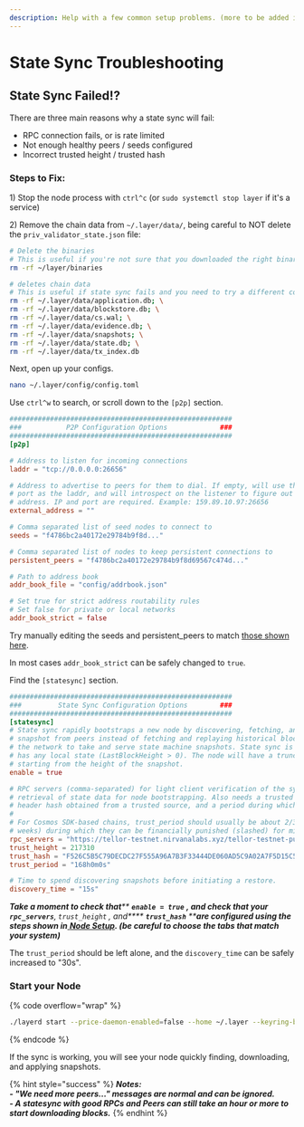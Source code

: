 ```yaml
---
description: Help with a few common setup problems. (more to be added in this section soon)
---
```


# State Sync Troubleshooting

## State Sync Failed!?

There are three main reasons why a state sync will fail:

* RPC connection fails, or is rate limited
* Not enough healthy peers / seeds configured
* Incorrect trusted height / trusted hash

### Steps to Fix:

1\) Stop the node process with `ctrl^c` (or `sudo systemctl stop layer` if it's a service)

2\) Remove the chain data from `~/.layer/data/`, being careful to NOT delete the `priv_validator_state.json` file:

```sh
# Delete the binaries
# This is useful if you're not sure that you downloaded the right binaries:
rm -rf ~/layer/binaries

# deletes chain data
# This is useful if state sync fails and you need to try a different config
rm -rf ~/.layer/data/application.db; \
rm -rf ~/.layer/data/blockstore.db; \
rm -rf ~/.layer/data/cs.wal; \
rm -rf ~/.layer/data/evidence.db; \
rm -rf ~/.layer/data/snapshots; \
rm -rf ~/.layer/data/state.db; \
rm -rf ~/.layer/data/tx_index.db
```

Next, open up your configs.

```sh
nano ~/.layer/config/config.toml
```

Use `ctrl^w` to search, or scroll down to the `[p2p]` section.

```toml
#######################################################
###           P2P Configuration Options             ###
#######################################################
[p2p]

# Address to listen for incoming connections
laddr = "tcp://0.0.0.0:26656"

# Address to advertise to peers for them to dial. If empty, will use the same
# port as the laddr, and will introspect on the listener to figure out the
# address. IP and port are required. Example: 159.89.10.97:26656
external_address = ""

# Comma separated list of seed nodes to connect to
seeds = "f4786bc2a40172e29784b9f8d..."

# Comma separated list of nodes to keep persistent connections to
persistent_peers = "f4786bc2a40172e29784b9f8d69567c474d..."

# Path to address book
addr_book_file = "config/addrbook.json"

# Set true for strict address routability rules
# Set false for private or local networks
addr_book_strict = false

```

Try manually editing the seeds and persistent\_peers to match [those shown here](peers-list-and-public-rpcs.md).

In most cases `addr_book_strict` can be safely changed to `true`.&#x20;

Find the `[statesync]` section.

```toml
#######################################################
###         State Sync Configuration Options        ###
#######################################################
[statesync]
# State sync rapidly bootstraps a new node by discovering, fetching, and restoring a state machine
# snapshot from peers instead of fetching and replaying historical blocks. Requires some peers in
# the network to take and serve state machine snapshots. State sync is not attempted if the node
# has any local state (LastBlockHeight > 0). The node will have a truncated block history,
# starting from the height of the snapshot.
enable = true

# RPC servers (comma-separated) for light client verification of the synced state machine and
# retrieval of state data for node bootstrapping. Also needs a trusted height and corresponding
# header hash obtained from a trusted source, and a period during which validators can be trusted.
#
# For Cosmos SDK-based chains, trust_period should usually be about 2/3 of the unbonding time (~2
# weeks) during which they can be financially punished (slashed) for misbehavior.
rpc_servers = "https://tellor-testnet.nirvanalabs.xyz/tellor-testnet-public/,https://node-palmito.tellorlayer.com/rpc/"
trust_height = 217310
trust_hash = "F526C5B5C79DECDC27F555A96A7B3F33444DE060AD5C9A02A7F5D15C5DBE85"
trust_period = "168h0m0s"

# Time to spend discovering snapshots before initiating a restore.
discovery_time = "15s"
```

_**Take a moment to check that****&#x20;****`enable = true`****&#x20;****, and check that your****&#x20;****`rpc_servers`****,****&#x20;****`trust_height`****&#x20;****, and****&#x20;****`trust_hash`****&#x20;****are configured using the steps shown in**_[ _**Node Setup**_](./)_**. (be careful to choose the tabs that match your system)**_

The `trust_period` should be left alone, and the `discovery_time` can be safely increased to "30s".

### Start your Node

{% code overflow="wrap" %}
```sh
./layerd start --price-daemon-enabled=false --home ~/.layer --keyring-backend test --key-name YOUR_ACCOUNT_NAME
```
{% endcode %}

If the sync is working, you will see your node quickly finding, downloading, and applying snapshots.

{% hint style="success" %}
_**Notes:**_  \
_**- "We need more peers..." messages are normal and can be ignored.**_ \
_**- A statesync with good RPCs and Peers can still take an hour or more to start downloading blocks.**_
{% endhint %}

